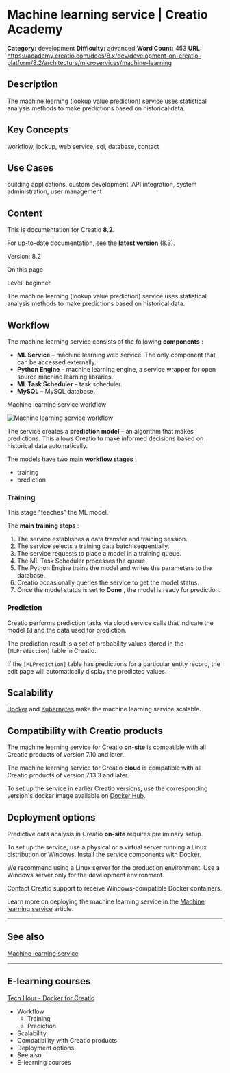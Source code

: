 # Machine learning service | Creatio Academy

**Category:** development **Difficulty:** advanced **Word Count:** 453 **URL:**
https://academy.creatio.com/docs/8.x/dev/development-on-creatio-platform/8.2/architecture/microservices/machine-learning

## Description

The machine learning (lookup value prediction) service uses statistical analysis
methods to make predictions based on historical data.

## Key Concepts

workflow, lookup, web service, sql, database, contact

## Use Cases

building applications, custom development, API integration, system
administration, user management

## Content

This is documentation for Creatio **8.2**.

For up-to-date documentation, see the
**[latest version](/docs/8.x/dev/development-on-creatio-platform/architecture/microservices/machine-learning)**
(8.3).

Version: 8.2

On this page

Level: beginner

The machine learning (lookup value prediction) service uses statistical analysis
methods to make predictions based on historical data.

## Workflow​

The machine learning service consists of the following **components** :

- **ML Service** – machine learning web service. The only component that can be
  accessed externally.
- **Python Engine** – machine learning engine, a service wrapper for open source
  machine learning libraries.
- **ML Task Scheduler** – task scheduler.
- **MySQL** – MySQL database.

Machine learning service workflow

![Machine learning service workflow](https://academy.creatio.com/sites/default/files/documentation/sdk/ru/BPMonlineWebSDK/Screenshots/PredictionService/7.18/scr_machine_learning_ml_components.png)

The service creates a **prediction model** – an algorithm that makes
predictions. This allows Creatio to make informed decisions based on historical
data automatically.

The models have two main **workflow stages** :

- training
- prediction

### Training​

This stage "teaches" the ML model.

The **main training steps** :

1. The service establishes a data transfer and training session.
2. The service selects a training data batch sequentially.
3. The service requests to place a model in a training queue.
4. The ML Task Scheduler processes the queue.
5. The Python Engine trains the model and writes the parameters to the database.
6. Creatio occasionally queries the service to get the model status.
7. Once the model status is set to **Done** , the model is ready for prediction.

### Prediction​

Creatio performs prediction tasks via cloud service calls that indicate the
model `Id` and the data used for prediction.

The prediction result is a set of probability values stored in the
`[MLPrediction]` table in Creatio.

If the `[MLPrediction]` table has predictions for a particular entity record,
the edit page will automatically display the predicted values.

## Scalability​

[Docker](https://www.docker.com/) and [Kubernetes](https://kubernetes.io/) make
the machine learning service scalable.

## Compatibility with Creatio products​

The machine learning service for Creatio **on-site** is compatible with all
Creatio products of version 7.10 and later.

The machine learning service for Creatio **cloud** is compatible with all
Creatio products of version 7.13.3 and later.

To set up the service in earlier Creatio versions, use the corresponding
version's docker image available on
[Docker Hub](https://hub.docker.com/r/bpmonline/ml-service).

## Deployment options​

Predictive data analysis in Creatio **on-site** requires preliminary setup.

To set up the service, use a physical or a virtual server running a Linux
distribution or Windows. Install the service components with Docker.

We recommend using a Linux server for the production environment. Use a Windows
server only for the development environment.

Contact Creatio support to receive Windows-compatible Docker containers.

Learn more on deploying the machine learning service in the
[Machine learning service](https://academy.creatio.com/documents?ver=8.2&id=15756)
article.

---

## See also​

[Machine learning service](https://academy.creatio.com/documents?ver=8.2&id=15756)

---

## E-learning courses​

[Tech Hour - Docker for Creatio](https://www.youtube.com/watch?v=cwTI8pIa_5g)

- Workflow
  - Training
  - Prediction
- Scalability
- Compatibility with Creatio products
- Deployment options
- See also
- E-learning courses
